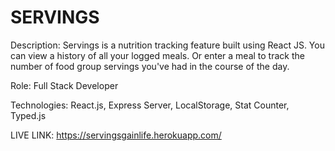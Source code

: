 # SERVINGS

Description: Servings is a nutrition tracking feature built using React JS. You can view a history of all your logged meals. Or enter a meal to track the number of food group servings you've had in the course of the day.

Role: Full Stack Developer

Technologies: React.js, Express Server, LocalStorage, Stat Counter, Typed.js

LIVE LINK:
https://servingsgainlife.herokuapp.com/
